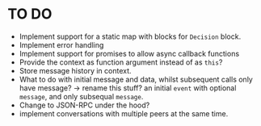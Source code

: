 # TO DO

- Implement support for a static map with blocks for `Decision` block.
- Implement error handling
- Implement support for promises to allow async callback functions
- Provide the context as function argument instead of as `this`?
- Store message history in context.
- What to do with initial message and data, whilst subsequent calls only have
  message? -> rename this stuff? an initial `event` with optional `message`,
  and only subsequal `message`.
- Change to JSON-RPC under the hood?
- implement conversations with multiple peers at the same time.
